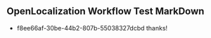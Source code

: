 ## OpenLocalization Workflow Test MarkDown
* f8ee66af-30be-44b2-807b-55038327dcbd 
thanks!<!--HONumber=Mar16_HO3-->
